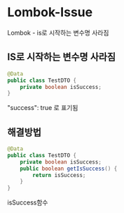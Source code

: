 # Lombok-Issue
Lombok - is로 시작하는 변수명 사라짐


## IS로 시작하는 변수명 사라짐 ##
````java
@Data
public class TestDTO {
    private boolean isSuccess;
}
````
"success": true 로 표기됨


## 해결방법 ##
````java
@Data
public class TestDTO {
    private boolean isSuccess;
    public boolean getIsSuccess() {
        return isSuccess;
    }
}
````

isSuccess함수 
